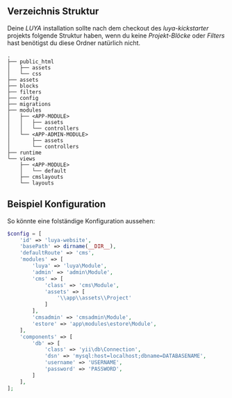Verzeichnis Struktur
--------------------
Deine *LUYA* installation sollte nach dem checkout des *luya-kickstarter* projekts folgende Struktur haben, wenn du keine *Projekt-Blöcke* oder *Filters* hast benötigst du diese Ordner natürlich nicht.
```
.
├── public_html
│   ├── assets
│   └── css
├── assets
├── blocks
├── filters
├── config
├── migrations
├── modules
│   ├── <APP-MODULE>
│   │   ├── assets
│   │   └── controllers
│   └── <APP-ADMIN-MODULE>
│       ├── assets
│       └── controllers
├── runtime
└── views
    ├── <APP-MODULE>
    │   └── default
    ├── cmslayouts
    └── layouts
```

Beispiel Konfiguration
----------------------
So könnte eine folständige Konfiguration aussehen:
```php
$config = [
    'id' => 'luya-website',
    'basePath' => dirname(__DIR__),
    'defaultRoute' => 'cms',
    'modules' => [
        'luya' => 'luya\Module',
        'admin' => 'admin\Module',
        'cms' => [
            'class' => 'cms\Module',
            'assets' => [
                '\\app\\assets\\Project'
            ]
        ],
        'cmsadmin' => 'cmsadmin\Module',
        'estore' => 'app\modules\estore\Module',
    ],
    'components' => [
        'db' => [
            'class' => 'yii\db\Connection',
            'dsn' => 'mysql:host=localhost;dbname=DATABASENAME',
            'username' => 'USERNAME',
            'password' => 'PASSWORD',
        ]
    ],
];
```